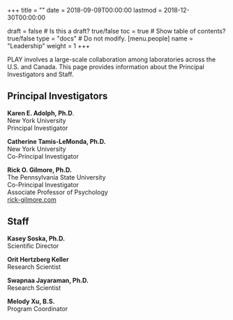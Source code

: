 +++
title = ""
date = 2018-09-09T00:00:00
lastmod = 2018-12-30T00:00:00

draft = false  # Is this a draft? true/false
toc = true  # Show table of contents? true/false
type = "docs"  # Do not modify.
[menu.people]
  name = "Leadership"
  weight = 1
+++

PLAY involves a large-scale collaboration among laboratories across the U.S. and Canada.
This page provides information about the Principal Investigators and Staff.

## Principal Investigators

**Karen E. Adolph, Ph.D**.</br>
New York University</br>
Principal Investigator

**Catherine Tamis-LeMonda, Ph.D.**</br>
New York University</br>
Co-Principal Investigator

**Rick O. Gilmore, Ph.D.**</br>
The Pennsylvania State University</br>
Co-Principal Investigator</br>
Associate Professor of Psychology</br>
[rick-gilmore.com](https://www.rick-gilmore.com)

## Staff

**Kasey Soska, Ph.D.**</br>
Scientific Director

**Orit Hertzberg Keller**</br>
Research Scientist

**Swapnaa Jayaraman, Ph.D.**</br>
Research Scientist

**Melody Xu, B.S.**</br>
Program Coordinator
